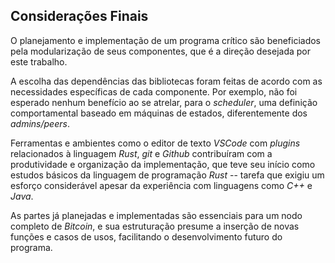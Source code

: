 ## Considerações Finais

O planejamento e implementação de um programa crítico são beneficiados pela modularização de seus componentes, que é a direção desejada por este trabalho.

A escolha das dependências das bibliotecas foram feitas de acordo com as necessidades específicas de cada componente. Por exemplo, não foi esperado nenhum benefício ao se atrelar, para o *scheduler*, uma definição comportamental baseado em máquinas de estados, diferentemente dos *admins/peers*.

Ferramentas e ambientes como o editor de texto *VSCode* com *plugins* relacionados à linguagem *Rust*, *git* e *Github* contribuíram com a produtividade e organização da implementação, que teve seu início como estudos básicos da linguagem de programação *Rust* -- tarefa que exigiu um esforço considerável apesar da experiência com linguagens como *C++* e *Java*.

As partes já planejadas e implementadas são essenciais para um nodo completo de *Bitcoin*, e sua estruturação presume a inserção de novas funções e casos de usos, facilitando o desenvolvimento futuro do programa.

